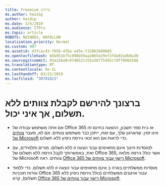 ```yaml
---
title: Freemium צוותים
ms.author: heidip
author: heidip
ms.date: 3/6/2019
ms.audience: ITPro
ms.topic: article
ROBOTS: NOINDEX, NOFOLLOW
localization_priority: Normal
ms.custom: 997
ms.assetid: d3fcac43-f659-47ba-a45e-f32863680685
ms.openlocfilehash: 65b953ef5c090b59aa2665e29ef3fda92adb8a30
ms.sourcegitcommit: 03a156a9c9740521155a30775492c7dff0982588
ms.translationtype: MT
ms.contentlocale: he-IL
ms.lasthandoff: 03/22/2019
ms.locfileid: "30781823"
---
```

# <a name="id-like-to-sign-up-for-teams-free-but-i-cant"></a>ברצונך להירשם לקבלת צוותים ללא תשלום, אך איני יכול.

- אם אתה משתמש עבודה של Office 365 או בית ספר חשבון, ההצעה בחינם זה אינו זמין. שהארגון שלך, עם זאת, ייתכן כבר משתמש צוותים. אם לא, מעבר [צוותים של Microsoft](https://products.office.com/en-us/microsoft-teams/group-chat-software) כדי לראות אם הוא זכאי גירסת ניסיון ללא תשלום.

- למוסדות חינוך אינם מתאימים עבור הצעה זו ללא תשלום. מורים ותלמידים, עם זאת, באפשרותך לקבל גירסה ללא תשלום של Office 365, אשר כולל גירסה מלאה של Microsoft צוותים. ראה [Office 365 רישוי עבור צוותים של Microsoft](https://docs.microsoft.com/microsoftteams/office-365-licensing).

- מוסדות ממשלתיים בארה ב אינם מתאימים עבור הצעה זו ללא תשלום. כדי ללמוד אודות תוכניות Office 365 עבור ארגונים ממשלתיים (כולל גירסת ניסיון ללא תשלום), קרא [Office 365 רישוי עבור צוותים של Microsoft](https://docs.microsoft.com/microsoftteams/office-365-licensing).


